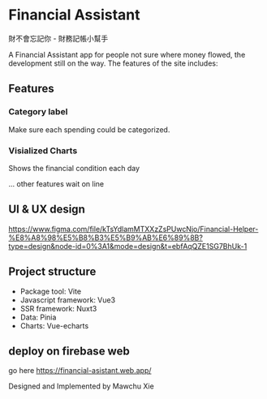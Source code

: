 # Financial Assistant
財不會忘記你 - 財務記帳小幫手

A Financial Assistant app for people not sure where money flowed, the development still on the way.
The features of the site includes:

## Features
### Category label
Make sure each spending could be categorized.

### Visialized Charts
Shows the financial condition each day

... other features wait on line

## UI & UX design
https://www.figma.com/file/kTsYdlamMTXXzZsPUwcNjo/Financial-Helper-%E8%A8%98%E5%B8%B3%E5%B9%AB%E6%89%8B?type=design&node-id=0%3A1&mode=design&t=ebfAqQZE1SG7BhUk-1

## Project structure
- Package tool: Vite 
- Javascript framework: Vue3
- SSR framework: Nuxt3
- Data: Pinia
- Charts: Vue-echarts

## deploy on firebase web
go here 
https://financial-asistant.web.app/

Designed and Implemented by
Mawchu Xie
